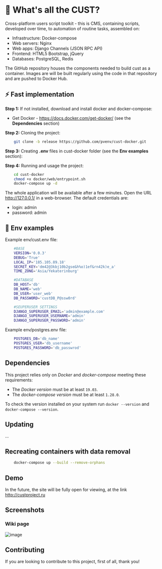 # 🙉 What's all the CUST?

Cross-platform users script toolkit - this is CMS, containing scripts, developed over time, to automation of routine tasks, assembled on:

* Infrastructure: Docker-compose
* Web servers: Nginx
* Web apps: Django Channels (JSON RPC API)
* Frontend: HTML5 Bootstrap, jQuery
* Databases: PostgreSQL, Redis

The GitHub repository houses the components needed to build cust as a container. Images are will be built regularly using the code in that repository and are pushed to Docker Hub.

## ⚡ Fast implementation

**Step 1:** If not installed, download and install docker and docker-compose:
* Get Docker - https://docs.docker.com/get-docker/ (see the **Dependencies** section)

**Step 2:** Cloning the project:
```bash
    git clone -b release https://github.com/pvenv/cust-docker.git
```

**Step 3:** Creating **.env** files in cust-docker folder (see the **Env examples** section):

**Step 4:** Running and usage the project:
```bash
    cd cust-docker
    chmod +x docker/web/entrypoint.sh
    docker-compose up -d
```

The whole application will be available after a few minutes. Open the URL http://127.0.0.1/ in a web-browser.
The default credentials are:
* login: admin
* password: admin


## 🎉 Env examples

Example env/cust.env file:
```bash
    #BASE
    VERSION='0.0.3'
    DEBUG='True'
    LOCAL_IP='185.105.89.18'
    SECRET_KEY='dm42@3kbj10b2gse&h%o)1ef&rn42k)e_a'
    TIME_ZONE='Asia/Yekaterinburg'

    #DATABASE
    DB_HOST='db'
    DB_NAME='web'
    DB_USER='user_web'
    DB_PASSWORD='custDB_P@ssw0rd'

    #SEUPERUSER SETTINGS
    DJANGO_SUPERUSER_EMAIL='admin@example.com'
    DJANGO_SUPERUSER_USERNAME='admin'
    DJANGO_SUPERUSER_PASSWORD='admin'
```

Example env/postgres.env file:
```bash
    POSTGRES_DB='db_name'
    POSTGRES_USER='db_username'
    POSTGRES_PASSWORD='db_passwrod'
```

## Dependencies

This project relies only on *Docker* and *docker-compose* meeting these requirements:

* The *Docker version* must be at least `19.03`.
* The *docker-compose version* must be at least `1.28.0`.

To check the version installed on your system run `docker --version` and `docker-compose --version`.

## Updating
...

## Recreating containers with data removal
```bash
    docker-compose up --build --remove-orphans
```

## Demo
In the future, the site will be fully open for viewing, at the link http://custproject.ru

## Screenshots

### Wiki page
![image](https://user-images.githubusercontent.com/92352077/168686542-ad378adb-b563-4750-b244-fe8568c8b27d.png)

## Contributing

If you are looking to contribute to this project, first of all, thank you!


<br />
<br />